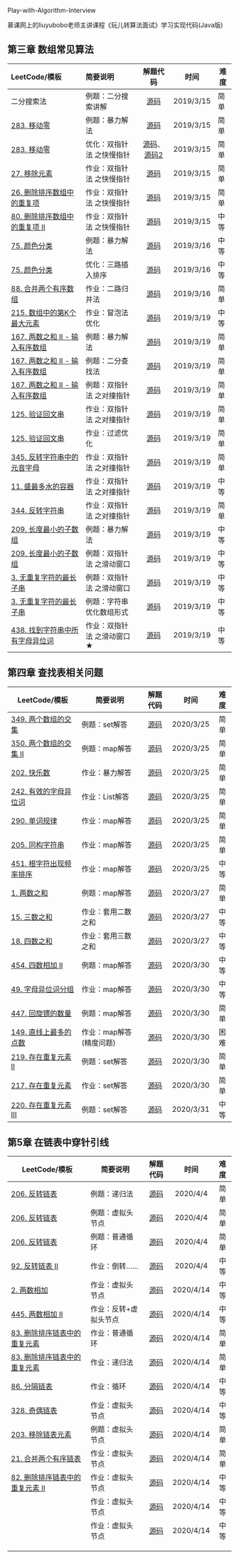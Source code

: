 Play-with-Algorithm-Interview

慕课网上的liuyubobo老师主讲课程《玩儿转算法面试》学习实现代码(Java版)

## 第三章 数组常见算法

| LeetCode/模板                                                | 简要说明                   |                           解题代码                           | 时间      | 难度 |
| :----------------------------------------------------------- | :------------------------- | :----------------------------------------------------------: | --------- | ---- |
| 二分搜索法                                                   | 例题：二分搜索讲解         | [源码](https://github.com/CourageHe/Play-with-Algorithm-Interview/blob/master/03-Using-Array/01-Binary-Search/src/BinarySearcch.java) | 2019/3/15 | 简单 |
| [283. 移动零](https://leetcode-cn.com/problems/move-zeroes/) | 例题：暴力解法             | [源码](https://github.com/CourageHe/Play-with-Algorithm-Interview/blob/master/03-Using-Array/03-Move-Zeroes/src/Solution.java) | 2019/3/15 | 简单 |
| [283. 移动零](https://leetcode-cn.com/problems/move-zeroes/) | 优化：双指针法 之快慢指针  | [源码](https://github.com/CourageHe/Play-with-Algorithm-Interview/blob/master/03-Using-Array/04-Move-Zeroes-ll/src/Solution.java)、[源码2](https://github.com/CourageHe/Play-with-Algorithm-Interview/blob/master/03-Using-Array/04-Move-Zeroes-ll/src/Solution2.java) | 2019/3/15 | 简单 |
| [27. 移除元素](https://leetcode-cn.com/problems/remove-element/) | 作业：双指针法 之快慢指针  | [源码](https://github.com/CourageHe/Play-with-Algorithm-Interview/blob/master/03-Using-Array/04-Move-Zeroes-ll/src/SolutionWork2.java) | 2019/3/15 | 简单 |
| [26. 删除排序数组中的重复项](https://leetcode-cn.com/problems/remove-duplicates-from-sorted-array/) | 作业：双指针法 之快慢指针  | [源码](https://github.com/CourageHe/Play-with-Algorithm-Interview/blob/master/03-Using-Array/04-Move-Zeroes-ll/src/SolutionWork.java) | 2019/3/15 | 简单 |
| [80. 删除排序数组中的重复项 II](https://leetcode-cn.com/problems/remove-duplicates-from-sorted-array-ii/) | 作业：双指针法 之快慢指针  | [源码](https://github.com/CourageHe/Play-with-Algorithm-Interview/blob/master/03-Using-Array/04-Move-Zeroes-ll/src/SolutionWork3.java) | 2019/3/15 | 中等 |
| [75. 颜色分类](https://leetcode-cn.com/problems/sort-colors/) | 例题：暴力解法             | [源码](https://github.com/CourageHe/Play-with-Algorithm-Interview/blob/master/03-Using-Array/05-Sort-Colors/src/Solution.java) | 2019/3/16 | 中等 |
| [75. 颜色分类](https://leetcode-cn.com/problems/sort-colors/) | 优化：三路插入排序         | [源码](https://github.com/CourageHe/Play-with-Algorithm-Interview/blob/master/03-Using-Array/05-Sort-Colors/src/Solution2.java) | 2019/3/16 | 中等 |
| [88. 合并两个有序数组](https://leetcode-cn.com/problems/merge-sorted-array/) | 作业：二路归并法           | [源码](https://github.com/CourageHe/Play-with-Algorithm-Interview/blob/master/03-Using-Array/05-Sort-Colors/src/SolutionWork.java) | 2019/3/16 | 简单 |
| [215. 数组中的第K个最大元素](https://leetcode-cn.com/problems/kth-largest-element-in-an-array/) | 作业：冒泡法优化           | [源码](https://github.com/CourageHe/Play-with-Algorithm-Interview/blob/master/03-Using-Array/05-Sort-Colors/src/SolutionWork2.java) | 2019/3/19 | 中等 |
| [167. 两数之和 II - 输入有序数组](https://leetcode-cn.com/problems/two-sum-ii-input-array-is-sorted/) | 例题：暴力解法             | [源码](https://github.com/CourageHe/Play-with-Algorithm-Interview/blob/master/03-Using-Array/06-Two-Sum-II/src/Solution.java) | 2019/3/19 | 简单 |
| [167. 两数之和 II - 输入有序数组](https://leetcode-cn.com/problems/two-sum-ii-input-array-is-sorted/) | 例题：二分查找法           | [源码](https://github.com/CourageHe/Play-with-Algorithm-Interview/blob/master/03-Using-Array/06-Two-Sum-II/src/Solution.java) | 2019/3/19 | 简单 |
| [167. 两数之和 II - 输入有序数组](https://leetcode-cn.com/problems/two-sum-ii-input-array-is-sorted/) | 例题：双指针法 之对撞指针  | [源码](https://github.com/CourageHe/Play-with-Algorithm-Interview/blob/master/03-Using-Array/06-Two-Sum-II/src/Solution.java) | 2019/3/19 | 简单 |
| [125. 验证回文串](https://leetcode-cn.com/problems/valid-palindrome/) | 作业：双指针法 之对撞指针  | [源码](https://github.com/CourageHe/Play-with-Algorithm-Interview/blob/master/03-Using-Array/06-Two-Sum-II/src/SolutionWork.java) | 2019/3/19 | 简单 |
| [125. 验证回文串](https://leetcode-cn.com/problems/valid-palindrome/) | 作业：过滤优化             | [源码](https://github.com/CourageHe/Play-with-Algorithm-Interview/blob/master/03-Using-Array/06-Two-Sum-II/src/SolutionWork.java) | 2019/3/19 | 简单 |
| [345. 反转字符串中的元音字母](https://leetcode-cn.com/problems/reverse-vowels-of-a-string/) | 作业：双指针法 之对撞指针  | [源码](https://github.com/CourageHe/Play-with-Algorithm-Interview/blob/master/03-Using-Array/06-Two-Sum-II/src/SolutionWork3.java) | 2019/3/19 | 简单 |
| [11. 盛最多水的容器](https://leetcode-cn.com/problems/container-with-most-water/) | 作业：双指针法 之对撞指针  | [源码](https://github.com/CourageHe/Play-with-Algorithm-Interview/blob/master/03-Using-Array/06-Two-Sum-II/src/SolutionWork4.java) | 2019/3/19 | 中等 |
| [344. 反转字符串](https://leetcode-cn.com/problems/reverse-string/) | 作业：双指针法 之对撞指针  | [源码](https://github.com/CourageHe/Play-with-Algorithm-Interview/blob/master/03-Using-Array/06-Two-Sum-II/src/SolutionWork2.java) | 2019/3/19 | 简单 |
| [209. 长度最小的子数组](https://leetcode-cn.com/problems/minimum-size-subarray-sum/) | 例题：暴力解法             | [源码](https://github.com/CourageHe/Play-with-Algorithm-Interview/blob/master/03-Using-Array/07-Minimum-Size-Subarray-Sum/src/Solution.java) | 2019/3/19 | 中等 |
| [209. 长度最小的子数组](https://leetcode-cn.com/problems/minimum-size-subarray-sum/) | 例题：双指针法 之滑动窗口  | [源码](https://github.com/CourageHe/Play-with-Algorithm-Interview/blob/master/03-Using-Array/07-Minimum-Size-Subarray-Sum/src/Solution.java) | 2019/3/19 | 中等 |
| [3. 无重复字符的最长子串](https://leetcode-cn.com/problems/longest-substring-without-repeating-characters/) | 例题：双指针法 之滑动窗口  | [源码](https://github.com/CourageHe/Play-with-Algorithm-Interview/blob/master/03-Using-Array/08-Longest-Substring-Without-Repeating-Characters/src/Solution.java) | 2019/3/19 | 中等 |
| [3. 无重复字符的最长子串](https://leetcode-cn.com/problems/longest-substring-without-repeating-characters/) | 例题：字符串优化数组形式   | [源码](https://github.com/CourageHe/Play-with-Algorithm-Interview/blob/master/03-Using-Array/08-Longest-Substring-Without-Repeating-Characters/src/Solution.java) | 2019/3/19 | 中等 |
| [438. 找到字符串中所有字母异位词](https://leetcode-cn.com/problems/find-all-anagrams-in-a-string/) | 作业：双指针法 之滑动窗口★ | [源码](https://github.com/CourageHe/Play-with-Algorithm-Interview/blob/master/03-Using-Array/08-Longest-Substring-Without-Repeating-Characters/src/SolutionWork.java) | 2019/3/19 | 中等 |

## 第四章 查找表相关问题

| LeetCode/模板                                                | 简要说明                |                           解题代码                           |   时间    | 难度 |
| ------------------------------------------------------------ | ----------------------- | :----------------------------------------------------------: | :-------: | :--: |
| [349. 两个数组的交集](https://leetcode-cn.com/problems/intersection-of-two-arrays/) | 例题：set解答           | [源码](https://github.com/CourageHe/Play-with-Algorithm-Interview/blob/master/04-Using-Hash-Table/01-Intersection-of-Two-Arrays/src/Solution.java) | 2020/3/25 | 简单 |
| [350. 两个数组的交集 II](https://leetcode-cn.com/problems/intersection-of-two-arrays-ii/) | 例题：map解答           | [源码](https://github.com/CourageHe/Play-with-Algorithm-Interview/blob/master/04-Using-Hash-Table/02-Intersection-of-Two-Arrays-II/src/Solution.java) | 2020/3/25 | 简单 |
| [202. 快乐数](https://leetcode-cn.com/problems/happy-number/) | 作业：暴力解答          | [源码](https://github.com/CourageHe/Play-with-Algorithm-Interview/blob/master/04-Using-Hash-Table/02-Intersection-of-Two-Arrays-II/src/SolutionWork.java) | 2020/3/25 | 简单 |
| [242. 有效的字母异位词](https://leetcode-cn.com/problems/valid-anagram/) | 作业：List解答          | [源码](https://github.com/CourageHe/Play-with-Algorithm-Interview/blob/master/04-Using-Hash-Table/02-Intersection-of-Two-Arrays-II/src/SolutionWork2.java) | 2020/3/25 | 简单 |
| [290. 单词规律](https://leetcode-cn.com/problems/word-pattern/) | 作业：map解答           | [源码](https://github.com/CourageHe/Play-with-Algorithm-Interview/blob/master/04-Using-Hash-Table/02-Intersection-of-Two-Arrays-II/src/SolutionWork3.java) | 2020/3/25 | 简单 |
| [205. 同构字符串](https://leetcode-cn.com/problems/isomorphic-strings/) | 作业：map解答           | [源码](https://github.com/CourageHe/Play-with-Algorithm-Interview/blob/master/04-Using-Hash-Table/02-Intersection-of-Two-Arrays-II/src/SolutionWork4.java) | 2020/3/25 | 简单 |
| [451. 根字符出现频率排序](https://leetcode-cn.com/problems/sort-characters-by-frequency/) | 作业：map解答           | [源码](https://github.com/CourageHe/Play-with-Algorithm-Interview/blob/master/04-Using-Hash-Table/02-Intersection-of-Two-Arrays-II/src/SolutionWork5.java) | 2020/3/25 | 中等 |
| [1. 两数之和](https://leetcode-cn.com/problems/two-sum/)     | 例题：map解答           | [源码](https://github.com/CourageHe/Play-with-Algorithm-Interview/blob/master/04-Using-Hash-Table/04-Two-Sum/src/Solution.java) | 2020/3/27 | 简单 |
| [15. 三数之和](https://leetcode-cn.com/problems/3sum/)       | 作业：套用二数之和      | [源码](https://github.com/CourageHe/Play-with-Algorithm-Interview/blob/master/04-Using-Hash-Table/04-Two-Sum/src/Solution15.java) | 2020/3/27 | 中等 |
| [18. 四数之和](https://leetcode-cn.com/problems/4sum/)       | 作业：套用三数之和      | [源码](https://github.com/CourageHe/Play-with-Algorithm-Interview/blob/master/04-Using-Hash-Table/04-Two-Sum/src/Solution18.java) | 2020/3/27 | 中等 |
| [454. 四数相加 II](https://leetcode-cn.com/problems/4sum-ii/) | 例题：map解答           | [源码](https://github.com/CourageHe/Play-with-Algorithm-Interview/blob/master/04-Using-Hash-Table/05-4Sum-II/src/Solution.java) | 2020/3/30 | 中等 |
| [49. 字母异位词分组](https://leetcode-cn.com/problems/group-anagrams/) | 作业：map解答           | [源码](https://github.com/CourageHe/Play-with-Algorithm-Interview/blob/master/04-Using-Hash-Table/05-4Sum-II/src/Solution49.java) | 2020/3/30 | 中等 |
| [447. 回旋镖的数量](https://leetcode-cn.com/problems/number-of-boomerangs/) | 例题：map解答           | [源码](https://github.com/CourageHe/Play-with-Algorithm-Interview/blob/master/04-Using-Hash-Table/06-Number-of-Boomerangs/src/Solution.java) | 2020/3/30 | 简单 |
| [149. 直线上最多的点数](https://leetcode-cn.com/problems/max-points-on-a-line/) | 作业：map解答(精度问题) | [源码](https://github.com/CourageHe/Play-with-Algorithm-Interview/blob/master/04-Using-Hash-Table/06-Number-of-Boomerangs/src/Solution149.java) | 2020/3/30 | 困难 |
| [219. 存在重复元素 II](https://leetcode-cn.com/problems/contains-duplicate-ii/) | 例题：set解答           | [源码](https://github.com/CourageHe/Play-with-Algorithm-Interview/blob/master/04-Using-Hash-Table/07-Contains-Duplicate-II/src/Solution.java) | 2020/3/30 | 简单 |
| [217. 存在重复元素](https://leetcode-cn.com/problems/contains-duplicate/) | 作业：set解答           | [源码](https://github.com/CourageHe/Play-with-Algorithm-Interview/blob/master/04-Using-Hash-Table/07-Contains-Duplicate-II/src/Solution217.java) | 2020/3/30 | 简单 |
| [220. 存在重复元素 III](https://leetcode-cn.com/problems/contains-duplicate-iii/) | 例题：set解答           | [源码](https://github.com/CourageHe/Play-with-Algorithm-Interview/blob/master/04-Using-Hash-Table/08-Contains-Duplicate-III/src/Solution.java) | 2020/3/31 | 中等 |



## 第5章 在链表中穿针引线

| LeetCode/模板                                                | 简要说明              |                           解题代码                           |   时间    | 难度 |
| ------------------------------------------------------------ | --------------------- | :----------------------------------------------------------: | :-------: | :--: |
| [206. 反转链表](https://leetcode-cn.com/problems/reverse-linked-list/) | 例题：递归法          | [源码](https://github.com/CourageHe/Play-with-Algorithm-Interview/blob/master/05-About-Linked-List/01-Reverse-Linked-List/src/Solution.java) | 2020/4/4  | 简单 |
| [206. 反转链表](https://leetcode-cn.com/problems/reverse-linked-list/) | 例题：虚拟头节点      | [源码](https://github.com/CourageHe/Play-with-Algorithm-Interview/blob/master/05-About-Linked-List/01-Reverse-Linked-List/src/Solution206_2.java) | 2020/4/4  | 简单 |
| [206. 反转链表](https://leetcode-cn.com/problems/reverse-linked-list/) | 例题：普通循环        | [源码](https://github.com/CourageHe/Play-with-Algorithm-Interview/blob/master/05-About-Linked-List/01-Reverse-Linked-List/src/Solution206_3.java) | 2020/4/4  | 简单 |
| [92. 反转链表 II](https://leetcode-cn.com/problems/reverse-linked-list-ii/) | 作业：倒转……          | [源码](https://github.com/CourageHe/Play-with-Algorithm-Interview/blob/master/05-About-Linked-List/01-Reverse-Linked-List/src/Solution92.java) | 2020/4/4  | 中等 |
| [2. 两数相加](https://leetcode-cn.com/problems/add-two-numbers/) | 作业：虚拟头节点      | [源码](https://github.com/CourageHe/Play-with-Algorithm-Interview/blob/master/05-About-Linked-List/02-Test-Your-Linked-List/src/Solution2.java) | 2020/4/14 | 中等 |
| [445. 两数相加 II](https://leetcode-cn.com/problems/add-two-numbers-ii/) | 作业：反转+虚拟头节点 | [源码](https://github.com/CourageHe/Play-with-Algorithm-Interview/blob/master/05-About-Linked-List/02-Test-Your-Linked-List/src/Solution445.java) | 2020/4/14 | 中等 |
| [83. 删除排序链表中的重复元素](https://leetcode-cn.com/problems/remove-duplicates-from-sorted-list/) | 作业：普通循环        | [源码](https://github.com/CourageHe/Play-with-Algorithm-Interview/blob/master/05-About-Linked-List/02-Test-Your-Linked-List/src/Solution83.java) | 2020/4/14 | 简单 |
| [83. 删除排序链表中的重复元素](https://leetcode-cn.com/problems/remove-duplicates-from-sorted-list/) | 作业：递归法          | [源码](https://github.com/CourageHe/Play-with-Algorithm-Interview/blob/master/05-About-Linked-List/02-Test-Your-Linked-List/src/Solution83_2.java) | 2020/4/14 | 简单 |
| [86. 分隔链表](https://leetcode-cn.com/problems/partition-list/) | 作业：循环            | [源码](https://github.com/CourageHe/Play-with-Algorithm-Interview/blob/master/05-About-Linked-List/02-Test-Your-Linked-List/src/Solution86.java) | 2020/4/14 | 中等 |
| [328. 奇偶链表](https://leetcode-cn.com/problems/odd-even-linked-list/) | 作业：虚拟头节点      | [源码](https://github.com/CourageHe/Play-with-Algorithm-Interview/blob/master/05-About-Linked-List/02-Test-Your-Linked-List/src/Solution328.java) | 2020/4/14 | 中等 |
| [203. 移除链表元素](https://leetcode-cn.com/problems/remove-linked-list-elements/) | 例题：虚拟头节点      | [源码](https://github.com/CourageHe/Play-with-Algorithm-Interview/blob/master/05-About-Linked-List/03-Remove-Linked-List-Elements/src/Solution.java) | 2020/4/14 | 简单 |
| [21. 合并两个有序链表](https://leetcode-cn.com/problems/merge-two-sorted-lists/) | 作业：虚拟头节点      | [源码](https://github.com/CourageHe/Play-with-Algorithm-Interview/blob/master/05-About-Linked-List/03-Remove-Linked-List-Elements/src/Solution21.java) | 2020/4/14 | 简单 |
| [82. 删除排序链表中的重复元素 II](https://leetcode-cn.com/problems/remove-duplicates-from-sorted-list-ii/) | 作业：虚拟头节点      | [源码](https://github.com/CourageHe/Play-with-Algorithm-Interview/blob/master/05-About-Linked-List/03-Remove-Linked-List-Elements/src/Solution82.java) | 2020/4/14 | 中等 |
|                                                              | 作业：虚拟头节点      |                           [源码]()                           | 2020/4/14 | 中等 |
|                                                              | 作业：虚拟头节点      |                           [源码]()                           | 2020/4/14 | 中等 |
|                                                              |                       |                                                              |           |      |
|                                                              |                       |                                                              |           |      |
|                                                              |                       |                                                              |           |      |

##